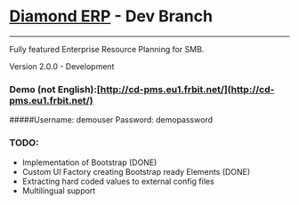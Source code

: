# [Diamond ERP]() - Dev Branch

* * *

Fully featured Enterprise Resource Planning for SMB.

Version 2.0.0 - Development

### Demo (not English):[http://cd-pms.eu1.frbit.net/](http://cd-pms.eu1.frbit.net/)
#####Username: demouser Password: demopassword

### TODO:
- Implementation of Bootstrap (DONE)
- Custom UI Factory creating Bootstrap ready Elements (DONE)
- Extracting hard coded values to external config files
- Multilingual support